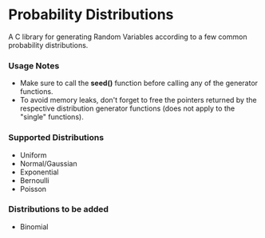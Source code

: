 # Probability Distributions
A C library for generating Random Variables according to a few common probability distributions.

### Usage Notes

- Make sure to call the **seed()** function before calling any of the generator functions.
- To avoid memory leaks, don't forget to free the pointers returned by the respective distribution generator functions (does not apply to the "single" functions).

### Supported Distributions
- Uniform
- Normal/Gaussian
- Exponential
- Bernoulli
- Poisson

### Distributions to be added
- Binomial
